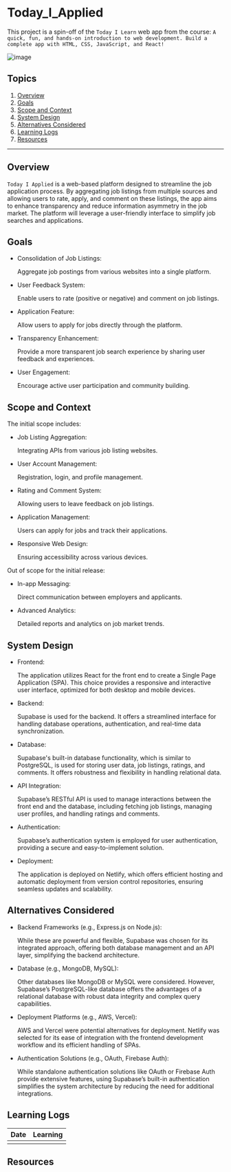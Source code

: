 # Today_I_Applied

This project is a spin-off of the `Today I Learn` web app from the course: `A quick, fun, and hands-on introduction to web development. Build a complete app with HTML, CSS, JavaScript, and React!`

![image](https://github.com/kevinknights29/Today_I_Applied/assets/74464814/667dccfe-fde9-4504-9cc5-0e2e81c5b79a)

## Topics

1. [Overview](#overview)
2. [Goals](#goals)
3. [Scope and Context](#scope-and-context)
4. [System Design](#system-design)
5. [Alternatives Considered](#alternatives-considered)
6. [Learning Logs](#learning-logs)
7. [Resources](#resources)

---

## Overview

`Today I Applied` is a web-based platform designed to streamline the job application process. By aggregating job listings from multiple sources and allowing users to rate, apply, and comment on these listings, the app aims to enhance transparency and reduce information asymmetry in the job market. The platform will leverage a user-friendly interface to simplify job searches and applications.

## Goals

- Consolidation of Job Listings:

    Aggregate job postings from various websites into a single platform.

- User Feedback System:

    Enable users to rate (positive or negative) and comment on job listings.

- Application Feature:

    Allow users to apply for jobs directly through the platform.

- Transparency Enhancement:

    Provide a more transparent job search experience by sharing user feedback and experiences.

- User Engagement:

    Encourage active user participation and community building.

## Scope and Context

The initial scope includes:

- Job Listing Aggregation:

    Integrating APIs from various job listing websites.

- User Account Management:

    Registration, login, and profile management.

- Rating and Comment System:

    Allowing users to leave feedback on job listings.

- Application Management:

    Users can apply for jobs and track their applications.

- Responsive Web Design:

    Ensuring accessibility across various devices.

Out of scope for the initial release:

- In-app Messaging:

    Direct communication between employers and applicants.

- Advanced Analytics:

    Detailed reports and analytics on job market trends.

## System Design

- Frontend:

    The application utilizes React for the front end to create a Single Page Application (SPA). This choice provides a responsive and interactive user interface, optimized for both desktop and mobile devices.

- Backend:

    Supabase is used for the backend. It offers a streamlined interface for handling database operations, authentication, and real-time data synchronization.

- Database:

    Supabase's built-in database functionality, which is similar to PostgreSQL, is used for storing user data, job listings, ratings, and comments. It offers robustness and flexibility in handling relational data.

- API Integration:

    Supabase’s RESTful API is used to manage interactions between the front end and the database, including fetching job listings, managing user profiles, and handling ratings and comments.

- Authentication:

    Supabase’s authentication system is employed for user authentication, providing a secure and easy-to-implement solution.

- Deployment:

    The application is deployed on Netlify, which offers efficient hosting and automatic deployment from version control repositories, ensuring seamless updates and scalability.

## Alternatives Considered

- Backend Frameworks (e.g., Express.js on Node.js):

    While these are powerful and flexible, Supabase was chosen for its integrated approach, offering both database management and an API layer, simplifying the backend architecture.

- Database (e.g., MongoDB, MySQL):

    Other databases like MongoDB or MySQL were considered. However, Supabase’s PostgreSQL-like database offers the advantages of a relational database with robust data integrity and complex query capabilities.

- Deployment Platforms (e.g., AWS, Vercel):

    AWS and Vercel were potential alternatives for deployment. Netlify was selected for its ease of integration with the frontend development workflow and its efficient handling of SPAs.

- Authentication Solutions (e.g., OAuth, Firebase Auth):

    While standalone authentication solutions like OAuth or Firebase Auth provide extensive features, using Supabase’s built-in authentication simplifies the system architecture by reducing the need for additional integrations.

## Learning Logs

| Date | Learning |
|------|----------|
|      |          |

## Resources
